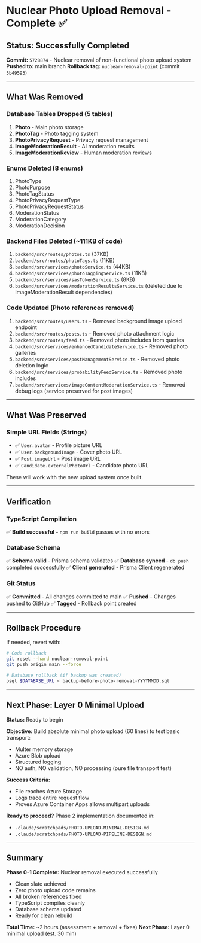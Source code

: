 # Nuclear Photo Upload Removal - Complete ✅

## Status: Successfully Completed

**Commit:** `5728874` - Nuclear removal of non-functional photo upload system
**Pushed to:** main branch
**Rollback tag:** `nuclear-removal-point` (commit `5b49593`)

---

## What Was Removed

### Database Tables Dropped (5 tables)
1. **Photo** - Main photo storage
2. **PhotoTag** - Photo tagging system
3. **PhotoPrivacyRequest** - Privacy request management
4. **ImageModerationResult** - AI moderation results
5. **ImageModerationReview** - Human moderation reviews

### Enums Deleted (8 enums)
1. PhotoType
2. PhotoPurpose
3. PhotoTagStatus
4. PhotoPrivacyRequestType
5. PhotoPrivacyRequestStatus
6. ModerationStatus
7. ModerationCategory
8. ModerationDecision

### Backend Files Deleted (~111KB of code)
1. `backend/src/routes/photos.ts` (37KB)
2. `backend/src/routes/photoTags.ts` (11KB)
3. `backend/src/services/photoService.ts` (44KB)
4. `backend/src/services/photoTaggingService.ts` (11KB)
5. `backend/src/services/sasTokenService.ts` (8KB)
6. `backend/src/services/moderationResultsService.ts` (deleted due to ImageModerationResult dependencies)

### Code Updated (Photo references removed)
1. `backend/src/routes/users.ts` - Removed background image upload endpoint
2. `backend/src/routes/posts.ts` - Removed photo attachment logic
3. `backend/src/routes/feed.ts` - Removed photo includes from queries
4. `backend/src/services/enhancedCandidateService.ts` - Removed photo galleries
5. `backend/src/services/postManagementService.ts` - Removed photo deletion logic
6. `backend/src/services/probabilityFeedService.ts` - Removed photo includes
7. `backend/src/services/imageContentModerationService.ts` - Removed debug logs (service preserved for post images)

---

## What Was Preserved

### Simple URL Fields (Strings)
- ✅ `User.avatar` - Profile picture URL
- ✅ `User.backgroundImage` - Cover photo URL
- ✅ `Post.imageUrl` - Post image URL
- ✅ `Candidate.externalPhotoUrl` - Candidate photo URL

These will work with the new upload system once built.

---

## Verification

### TypeScript Compilation
✅ **Build successful** - `npm run build` passes with no errors

### Database Schema
✅ **Schema valid** - Prisma schema validates
✅ **Database synced** - `db push` completed successfully
✅ **Client generated** - Prisma Client regenerated

### Git Status
✅ **Committed** - All changes committed to main
✅ **Pushed** - Changes pushed to GitHub
✅ **Tagged** - Rollback point created

---

## Rollback Procedure

If needed, revert with:

```bash
# Code rollback
git reset --hard nuclear-removal-point
git push origin main --force

# Database rollback (if backup was created)
psql $DATABASE_URL < backup-before-photo-removal-YYYYMMDD.sql
```

---

## Next Phase: Layer 0 Minimal Upload

**Status:** Ready to begin

**Objective:** Build absolute minimal photo upload (60 lines) to test basic transport:
- Multer memory storage
- Azure Blob upload
- Structured logging
- NO auth, NO validation, NO processing (pure file transport test)

**Success Criteria:**
- File reaches Azure Storage
- Logs trace entire request flow
- Proves Azure Container Apps allows multipart uploads

**Ready to proceed?** Phase 2 implementation documented in:
- `.claude/scratchpads/PHOTO-UPLOAD-MINIMAL-DESIGN.md`
- `.claude/scratchpads/PHOTO-UPLOAD-PIPELINE-DESIGN.md`

---

## Summary

**Phase 0-1 Complete:** Nuclear removal executed successfully
- Clean slate achieved
- Zero photo upload code remains
- All broken references fixed
- TypeScript compiles cleanly
- Database schema updated
- Ready for clean rebuild

**Total Time:** ~2 hours (assessment + removal + fixes)
**Next Phase:** Layer 0 minimal upload (est. 30 min)
